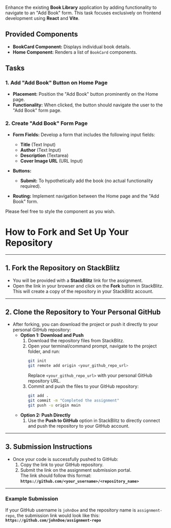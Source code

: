 Enhance the existing **Book Library** application by adding functionality to navigate to an "Add Book" form. This task focuses exclusively on frontend development using **React** and **Vite**.

## Provided Components

- **BookCard Component:** Displays individual book details.
- **Home Component:** Renders a list of `BookCard` components.

## Tasks

### 1. Add "Add Book" Button on Home Page

- **Placement:** Position the "Add Book" button prominently on the Home page.
- **Functionality:** When clicked, the button should navigate the user to the "Add Book" form page.

### 2. Create "Add Book" Form Page

- **Form Fields:** Develop a form that includes the following input fields:
  - **Title** (Text Input)
  - **Author** (Text Input)
  - **Description** (Textarea)
  - **Cover Image URL** (URL Input)
- **Buttons:**

  - **Submit:** To hypothetically add the book (no actual functionality required).

- **Routing:** Implement navigation between the Home page and the "Add Book" form.

Please feel free to style the component as you wish.

# **How to Fork and Set Up Your Repository**

---

## **1. Fork the Repository on StackBlitz**

- You will be provided with a **StackBlitz** link for the assignment.
- Open the link in your browser and click on the **Fork** button in StackBlitz.  
  This will create a copy of the repository in your StackBlitz account.

---

## **2. Clone the Repository to Your Personal GitHub**

- After forking, you can download the project or push it directly to your personal GitHub repository:
  - **Option 1: Download and Push**
    1. Download the repository files from StackBlitz.
    2. Open your terminal/command prompt, navigate to the project folder, and run:
       ```bash
       git init
       git remote add origin <your_github_repo_url>
       ```
       Replace `<your_github_repo_url>` with your personal GitHub repository URL.
    3. Commit and push the files to your GitHub repository:
       ```bash
       git add .
       git commit -m "Completed the assignment"
       git push -u origin main
       ```
  - **Option 2: Push Directly**
    1. Use the **Push to GitHub** option in StackBlitz to directly connect and push the repository to your GitHub account.

---

## **3. Submission Instructions**

- Once your code is successfully pushed to GitHub:
  1. Copy the link to your GitHub repository.
  2. Submit the link on the assignment submission portal.  
     The link should follow this format:  
     **`https://github.com/<your_username>/<repository_name>`**

---

### **Example Submission**

If your GitHub username is `johnDoe` and the repository name is `assignment-repo`, the submission link would look like this:  
**`https://github.com/johnDoe/assignment-repo`**


